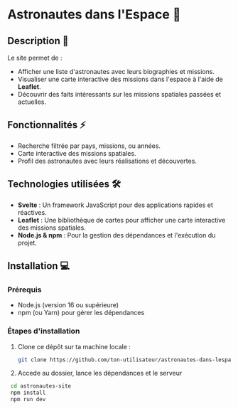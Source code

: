 # Astronautes dans l'Espace 🌌

## Description 🚀

Le site permet de :

- Afficher une liste d'astronautes avec leurs biographies et missions.
- Visualiser une carte interactive des missions dans l'espace à l'aide de **Leaflet**.
- Découvrir des faits intéressants sur les missions spatiales passées et actuelles.

## Fonctionnalités ⚡

- Recherche filtrée par pays, missions, ou années.
- Carte interactive des missions spatiales.
- Profil des astronautes avec leurs réalisations et découvertes.

## Technologies utilisées 🛠️

- **Svelte** : Un framework JavaScript pour des applications rapides et réactives.
- **Leaflet** : Une bibliothèque de cartes pour afficher une carte interactive des missions spatiales.
- **Node.js & npm** : Pour la gestion des dépendances et l'exécution du projet.

## Installation 💻

### Prérequis

- Node.js (version 16 ou supérieure)
- npm (ou Yarn) pour gérer les dépendances

### Étapes d'installation

1. Clone ce dépôt sur ta machine locale :

   ```bash
   git clone https://github.com/ton-utilisateur/astronautes-dans-lespace.git

2. Accede au dossier, lance les dépendances et le serveur
  ```bash
   cd astronautes-site
   npm install
   npm run dev



